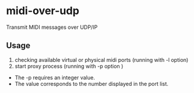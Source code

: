 # midi-over-udp

Transmit MIDI messages over UDP/IP

## Usage

1. checking available virtual or physical midi ports (running with -l option)
2. start proxy process (running with -p option )  
  - The -p requires an integer value.
  - The value corresponds to the number displayed in the port list.